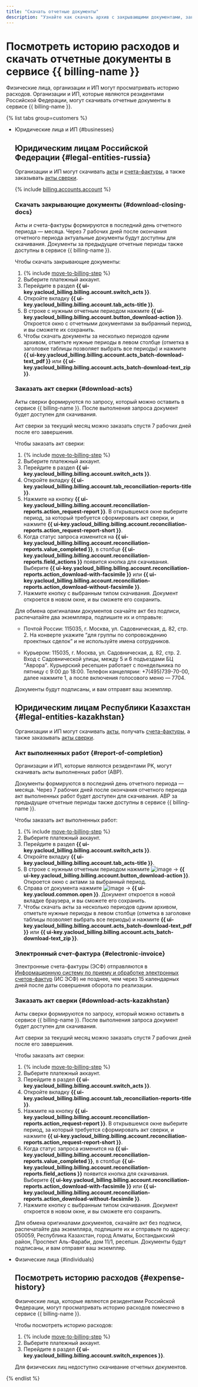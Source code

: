 ```yaml
---
title: "Скачать отчетные документы"
description: "Узнайте как скачать архив с закрывающими документами, заказать акт сверки, акт выполненных работы и электронные счета-фактуры."
---
```


# Посмотреть историю расходов и скачать отчетные документы в сервисе {{ billing-name }}

Физические лица, организации и ИП могут просматривать историю расходов. Организации и ИП, которые являются резидентами Российской Федерации, могут скачивать отчетные документы в сервисе {{ billing-name }}.

{% list tabs group=customers %}

- Юридические лица и ИП {#businesses}

    ## Юридическим лицам Российской Федерации {#legal-entities-russia}

    Организации и ИП могут скачивать [акты](../concepts/act.md) и [счета-фактуры](../concepts/invoice.md), а также заказывать [акты сверки](../concepts/act.md#reconciliation-report).

    {% include [billing.accounts.account](../../_includes/billing/accountant-role.md) %}

    ### Скачать закрывающие документы {#download-closing-docs}

    Акты и счета-фактуры формируются в последний день отчетного периода — месяца. Через 7 рабочих дней после окончания отчетного периода актуальные документы будут доступны для скачивания. Документы за предыдущие отчетные периоды также доступны в сервисе {{ billing-name }}.

    Чтобы скачать закрывающие документы:

    1. {% include [move-to-billing-step](../_includes/move-to-billing-step.md) %}
    1. Выберите платежный аккаунт.
    1. Перейдите в раздел **{{ ui-key.yacloud_billing.billing.account.switch_acts }}**.
    1. Откройте вкладку **{{ ui-key.yacloud_billing.billing.account.tab_acts-title }}**.
    1. В строке с нужным отчетным периодом нажмите **{{ ui-key.yacloud_billing.billing.account.button_download-action }}**. Откроется окно с отчетными документами за выбранный период, и вы сможете их сохранить.
    1. Чтобы скачать документы за несколько периодов одним архивом, отметьте нужные периоды в левом столбце (отметка в заголовке таблицы позволяет выбрать все периоды) и нажмите **{{ ui-key.yacloud_billing.billing.account.acts_batch-download-text_pdf }}** или **{{ ui-key.yacloud_billing.billing.account.acts_batch-download-text_zip }}**. 

    ### Заказать акт сверки {#download-acts}

    Акты сверки формируются по запросу, который можно оставить в сервисе {{ billing-name }}. После выполнения запроса документ будет доступен для скачивания.

    Акт сверки за текущий месяц можно заказать спустя 7 рабочих дней после его завершения.

    Чтобы заказать акт сверки:

    1. {% include [move-to-billing-step](../_includes/move-to-billing-step.md) %}
    1. Выберите платежный аккаунт.
    1. Перейдите в раздел **{{ ui-key.yacloud_billing.billing.account.switch_acts }}**.
    1. Откройте вкладку **{{ ui-key.yacloud_billing.billing.account.tab_reconciliation-reports-title }}**.
    1. Нажмите на кнопку **{{ ui-key.yacloud_billing.billing.account.reconciliation-reports.action_request-report }}**. В открывшемся окне выберите период, за который требуется сформировать акт сверки, и нажмите **{{ ui-key.yacloud_billing.billing.account.reconciliation-reports.action_request-report-short }}**.
    1. Когда статус запроса изменится на **{{ ui-key.yacloud_billing.billing.account.reconciliation-reports.value_completed }}**, в столбце **{{ ui-key.yacloud_billing.billing.account.reconciliation-reports.field_actions }}** появится кнопка для скачивания. Выберите **{{ ui-key.yacloud_billing.billing.account.reconciliation-reports.action_download-with-facsimile }}** или **{{ ui-key.yacloud_billing.billing.account.reconciliation-reports.action_download-without-facsimile }}**.
    1. Нажмите кнопку с выбранным типом скачивания. Документ откроется в новом окне, и вы сможете его сохранить.

    Для обмена оригиналами документов скачайте акт без подписи, распечатайте два экземпляра, подпишите их и отправьте:

    * Почтой России: 115035, г. Москва, ул. Садовническая, д. 82, стр. 2.
          На конверте укажите <q>для группы по сопровождению проектных сделок</q> и не используйте имена сотрудников.
   
    * Курьером: 115035, г. Москва, ул. Садовническая, д. 82, стр. 2.
          Вход с Садовнической улицы, между 5 и 6 подъездами БЦ <q>Аврора</q>.
          Курьерский ресепшен работает с понедельника по пятницу с 9:00 до 18:00.
          Телефон канцелярии: +7(495)739-70-00, далее нажмите 1, а после включения голосового меню — 7704.

    Документы будут подписаны, и вам отправят ваш экземпляр.

    ## Юридическим лицам Республики Казахстан {#legal-entities-kazakhstan}

    Организации и ИП могут скачивать [акты](../concepts/act.md), получать [счета-фактуры](../concepts/invoice.md), а также заказывать [акты сверки](../concepts/act.md#reconciliation-report).

    ### Акт выполненных работ {#report-of-completion}

    Организации и ИП, которые являются резидентами РK, могут скачивать акты выполненных работ (АВР).

    Документы формируются в последний день отчетного периода — месяца. Через 7 рабочих дней после окончания отчетного периода акт выполненных работ будет доступен для скачивания. АВР за предыдущие отчетные периоды также доступны в сервисе {{ billing-name }}.

    Чтобы заказать акт выполненных работ:

    1. {% include [move-to-billing-step](../_includes/move-to-billing-step.md) %}
    1. Выберите платежный аккаунт.
    1. Перейдите в раздел **{{ ui-key.yacloud_billing.billing.account.switch_acts }}**.
    1. Откройте вкладку **{{ ui-key.yacloud_billing.billing.account.tab_acts-title }}**.
    1. В строке с нужным отчетным периодом нажмите ![image](../../_assets/console-icons/ellipsis.svg) → **{{ ui-key.yacloud_billing.billing.account.button_download-action }}**. Откроется окно с актами за выбранный период.
    1. Справа от документа нажмите ![image](../../_assets/console-icons/ellipsis.svg) → **{{ ui-key.yacloud.common.open }}**. Документ откроется в новой вкладке браузера, и вы сможете его сохранить.
    1. Чтобы скачать акты за несколько периодов одним архивом, отметьте нужные периоды в левом столбце (отметка в заголовке таблицы позволяет выбрать все периоды) и нажмите **{{ ui-key.yacloud_billing.billing.account.acts_batch-download-text_pdf }}** или **{{ ui-key.yacloud_billing.billing.account.acts_batch-download-text_zip }}**.

    ### Электронный счет-фактура {#electronic-invoice}

    Электронные счета-фактуры (ЭСФ) отправляются в [Информационную систему по приему и обработке электронных счетов-фактур](https://esf.gov.kz:8443/esf-web/login) (ИС ЭСФ) не позднее, чем через 15 календарных дней после даты совершения оборота по реализации.

    ### Заказать акт сверки {#download-acts-kazakhstan}

    Акты сверки формируются по запросу, который можно оставить в сервисе {{ billing-name }}. После выполнения запроса документ будет доступен для скачивания.

    Акт сверки за текущий месяц можно заказать спустя 7 рабочих дней после его завершения.

    Чтобы заказать акт сверки:

    1. {% include [move-to-billing-step](../_includes/move-to-billing-step.md) %}
    1. Выберите платежный аккаунт.
    1. Перейдите в раздел **{{ ui-key.yacloud_billing.billing.account.switch_acts }}**.
    1. Откройте вкладку **{{ ui-key.yacloud_billing.billing.account.tab_reconciliation-reports-title }}**.
    1. Нажмите на кнопку **{{ ui-key.yacloud_billing.billing.account.reconciliation-reports.action_request-report }}**. В открывшемся окне выберите период, за который требуется сформировать акт сверки, и нажмите **{{ ui-key.yacloud_billing.billing.account.reconciliation-reports.action_request-report-short }}**.
    1. Когда статус запроса изменится на **{{ ui-key.yacloud_billing.billing.account.reconciliation-reports.value_completed }}**, в столбце **{{ ui-key.yacloud_billing.billing.account.reconciliation-reports.field_actions }}** появится кнопка для скачивания. Выберите **{{ ui-key.yacloud_billing.billing.account.reconciliation-reports.action_download-with-facsimile }}** или **{{ ui-key.yacloud_billing.billing.account.reconciliation-reports.action_download-without-facsimile }}**.
    1. Нажмите кнопку с выбранным типом скачивания. Документ откроется в новом окне, и вы сможете его сохранить.
    
    Для обмена оригиналами документов, скачайте акт без подписи, распечатайте два экземпляра, подпишите их и отправьте по адресу: 050059, Республика Казахстан, город Алматы, Бостандыкский район, Проспект Аль-Фараби, дом 11/1, ресепшн. Документы будут подписаны, и вам отправят ваш экземпляр.

- Физические лица {#individuals}

  ## Посмотреть историю расходов {#expense-history}

  Физические лица, которые являются резидентами Российской Федерации, могут просматривать историю расходов помесячно в сервисе {{ billing-name }}.

  Чтобы посмотреть историю расходов:

    1. {% include [move-to-billing-step](../_includes/move-to-billing-step.md) %}
    1. Выберите платежный аккаунт.
    1. Перейдите в раздел **{{ ui-key.yacloud_billing.billing.account.switch_expences }}**.

  Для физических лиц недоступно скачивание отчетных документов.

{% endlist %}